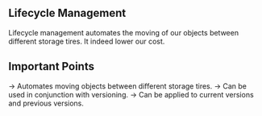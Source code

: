 Lifecycle Management
--------------------
Lifecycle management automates the moving of our objects between different storage tires. It indeed lower our cost.

Important Points
----------------
-> Automates moving objects between different storage tires.
-> Can be used in conjunction with versioning.
-> Can be applied to current versions and previous versions.
